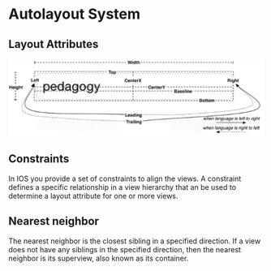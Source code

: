 # Autolayout System

## Layout Attributes

![Auto Layout Attributes](resources/autolayout_attributes.png)

## Constraints

In IOS you provide a set of constraints to align the views. A constraint defines a specific relationship in a view hierarchy that an be used to determine a layout attribute for one or more views.

## Nearest neighbor

The nearest neighbor is the closest sibling in a specified direction. If a view does not have any siblings in the specified direction, then the nearest neighbor is its superview, also known as its container.